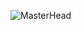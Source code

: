![MasterHead](https://thinkable-splendid-jade.glitch.me/@cmty?name=cmty&theme=booru-lewd&padding=7&offset=0&align=top&scale=1&pixelated=1&darkmode=auto)
<!--
[![Anurag's GitHub stats](https://github-readme-stats.vercel.app/api?username=cmyyx)](https://github.com/anuraghazra/github-readme-stats)
[![trophy](https://github-profile-trophy.vercel.app/?username=cmyyx)](https://github.com/ryo-ma/github-profile-trophy)
-->
